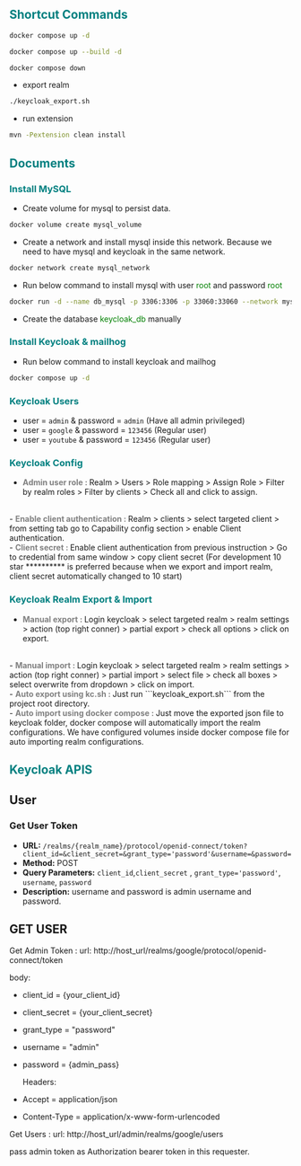## <span style="color:Teal">Shortcut Commands</span>
```bash
docker compose up -d
```
```bash
docker compose up --build -d
```
```bash
docker compose down
```
* export realm
```bash
./keycloak_export.sh
```
* run extension
```bash
mvn -Pextension clean install
```

## <span style="color:Teal">Documents</span>

### <span style="color:Teal">Install MySQL</span>

- Create volume for mysql to persist data.
```bash
docker volume create mysql_volume
```

- Create a network and install mysql inside this network. Because we need to have mysql and keycloak in the same network.
```bash
docker network create mysql_network
```

- Run below command to install mysql with user <span style="color:Green">root</span> and password <span style="color:Green">root</span>
```bash
docker run -d --name db_mysql -p 3306:3306 -p 33060:33060 --network mysql_network -v mysql_volume:/var/lib/mysql -e MYSQL_ROOT_PASSWORD=root --restart=always mysql
```

- Create the database <span style="color:Green">keycloak_db</span> manually

### <span style="color:Teal">Install Keycloak & mailhog</span>
- Run below command to install keycloak and mailhog
```bash
docker compose up -d
```

### <span style="color:Teal">Keycloak Users</span>

- user = ```admin``` & password = ```admin``` (Have all admin privileged)
- user = ```google``` & password  = ```123456``` (Regular user)
- user = ```youtube``` & password  = ```123456``` (Regular user)



### <span style="color:Teal">Keycloak Config</span> 
- <strong style="color:Gray">Admin user role : </strong> Realm > Users > Role mapping > Assign Role > Filter by realm roles > Filter by clients > Check all and click to assign.  
<br>
- <strong style="color:Gray">Enable client authentication : </strong> Realm > clients > select targeted client > from setting tab go to Capability config section > enable Client authentication.  
<br>
- <strong  style="color:Gray">Client secret : </strong> Enable client authentication from previous instruction > Go to credential from same window > copy client secret 
(For development 10 star ********** is preferred because when we export and import realm, client secret automatically changed to 10 start)     
<br>



### <span style="color:Teal">Keycloak Realm Export & Import</span>
- <strong style="color:Gray">Manual export : </strong> Login keycloak > select targeted realm > realm settings > action (top right conner) > partial export > check all options > click on export.     
<br>
- <strong style="color:Gray">Manual import : </strong> Login keycloak > select targeted realm > realm settings > action (top right conner) > partial import > select file > check all boxes > select overwrite from dropdown > click on import.   
    <br>
- <strong style="color:Gray">Auto export using kc.sh : </strong> Just run ```keycloak_export.sh``` from the project root directory.  
    <br>
- <strong style="color:Gray">Auto import using docker compose : </strong> Just move the exported json file to keycloak folder, docker compose will automatically import the realm configurations.
  We have configured volumes inside docker compose file for auto importing realm configurations.

## <span style="color:Teal">Keycloak APIS</span>
## User
### Get User Token
- **URL:** `/realms/{realm_name}/protocol/openid-connect/token?client_id=&client_secret=&grant_type='password'&username=&password=`
- **Method:** POST
- **Query Parameters:** ```client_id```,```client_secret``` , ```grant_type='password'```, ```username```, ```password```
- **Description:** username and password is admin username and password.

## GET USER 
Get Admin Token :
url: http://host_url/realms/google/protocol/openid-connect/token

body:
- client_id = {your_client_id}
- client_secret = {your_client_secret}
- grant_type = "password"
- username = "admin"
- password = {admin_pass}


  Headers:
- Accept = application/json
- Content-Type = application/x-www-form-urlencoded

Get Users :
url: http://host_url/admin/realms/google/users

pass admin token as Authorization bearer token in this requester.


